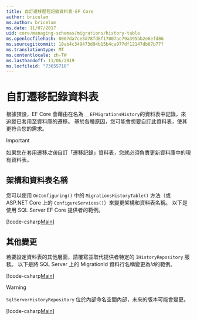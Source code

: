 ```yaml
---
title: 自訂遷移歷程記錄資料表-EF Core
author: bricelam
ms.author: bricelam
ms.date: 11/07/2017
uid: core/managing-schemas/migrations/history-table
ms.openlocfilehash: 0007da7ce3d78fd8f17007ac79a395bb2e6efd86
ms.sourcegitcommit: 18ab4c349473d94b15b4ca977df12147db07b77f
ms.translationtype: MT
ms.contentlocale: zh-TW
ms.lasthandoff: 11/06/2019
ms.locfileid: "73655710"
---
```

# <a name="custom-migrations-history-table"></a>自訂遷移記錄資料表

根據預設，EF Core 會藉由在名為 `__EFMigrationsHistory`的資料表中記錄，來追蹤已套用至資料庫的遷移。 基於各種原因，您可能會想要自訂此資料表，使其更符合您的需求。

> [!IMPORTANT]
> 如果您在套用遷移*之後*自訂「遷移記錄」資料表，您就必須負責更新資料庫中的現有資料表。

## <a name="schema-and-table-name"></a>架構和資料表名稱

您可以使用 `OnConfiguring()` 中的 `MigrationsHistoryTable()` 方法（或 ASP.NET Core 上的 `ConfigureServices()`）來變更架構和資料表名稱。 以下是使用 SQL Server EF Core 提供者的範例。

[!code-csharp[Main](../../../../samples/core/Schemas/Migrations/MigrationTableNameContext.cs#TableNameContext)]

## <a name="other-changes"></a>其他變更

若要設定資料表的其他層面，請覆寫並取代提供者特定的 `IHistoryRepository` 服務。 以下是將 SQL Server 上的 MigrationId 資料行名稱變更為*Id*的範例。

[!code-csharp[Main](../../../../samples/core/Schemas/Migrations/MyHistoryRepository.cs#HistoryRepositoryContext)]

> [!WARNING]
> `SqlServerHistoryRepository` 位於內部命名空間內部，未來的版本可能會變更。

[!code-csharp[Main](../../../../samples/core/Schemas/Migrations/MyHistoryRepository.cs#HistoryRepository)]
